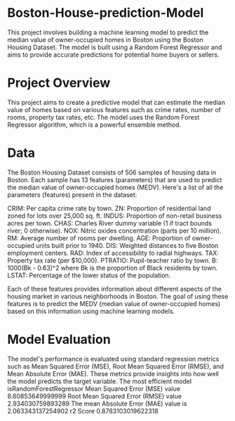 # Boston-House-prediction-Model
This project involves building a machine learning model to predict the median value of owner-occupied homes in Boston using the Boston Housing Dataset. The model is built using a Random Forest Regressor and aims to provide accurate predictions for potential home buyers or sellers.

# Project Overview
This project aims to create a predictive model that can estimate the median value of homes based on various features such as crime rates, number of rooms, property tax rates, etc. The model uses the Random Forest Regressor algorithm, which is a powerful ensemble method.

# Data
The Boston Housing Dataset consists of 506 samples of housing data in Boston. Each sample has 13 features (parameters) that are used to predict the median value of owner-occupied homes (MEDV). Here's a list of all the parameters (features) present in the dataset:

CRIM: Per capita crime rate by town.
ZN: Proportion of residential land zoned for lots over 25,000 sq. ft.
INDUS: Proportion of non-retail business acres per town.
CHAS: Charles River dummy variable (1 if tract bounds river; 0 otherwise).
NOX: Nitric oxides concentration (parts per 10 million).
RM: Average number of rooms per dwelling.
AGE: Proportion of owner-occupied units built prior to 1940.
DIS: Weighted distances to five Boston employment centers.
RAD: Index of accessibility to radial highways.
TAX: Property tax rate (per $10,000).
PTRATIO: Pupil-teacher ratio by town.
B: 1000(Bk - 0.63)^2 where Bk is the proportion of Black residents by town.
LSTAT: Percentage of the lower status of the population.

Each of these features provides information about different aspects of the housing market in various neighborhoods in Boston. The goal of using these features is to predict the MEDV (median value of owner-occupied homes) based on this information using machine learning models.

# Model Evaluation
The model's performance is evaluated using standard regression metrics such as Mean Squared Error (MSE), Root Mean Squared Error (RMSE), and Mean Absolute Error (MAE). These metrics provide insights into how well the model predicts the target variable.
The most efficient model isRandomForestRegressor
Mean Squared Error (MSE) value 8.60853649999999
Root Mean Squared Error (RMSE) value 2.934030759893289
The mean Absolute Error (MAE) value is 2.063343137254902
r2 Score 0.8783103019622318




